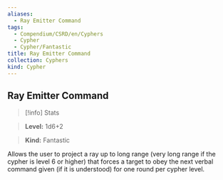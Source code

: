 ```yaml
---
aliases:
  - Ray Emitter Command
tags:
  - Compendium/CSRD/en/Cyphers
  - Cypher
  - Cypher/Fantastic
title: Ray Emitter Command
collection: Cyphers
kind: Cypher
---
```

## Ray Emitter Command    
>[!info] Stats    
> **Level:** 1d6+2    
> **Kind:** Fantastic  
    
Allows the user to project a ray up to long range (very long range if the cypher is level 6 or higher) that forces a target to obey the next verbal command given (if it is understood) for one round per cypher level.